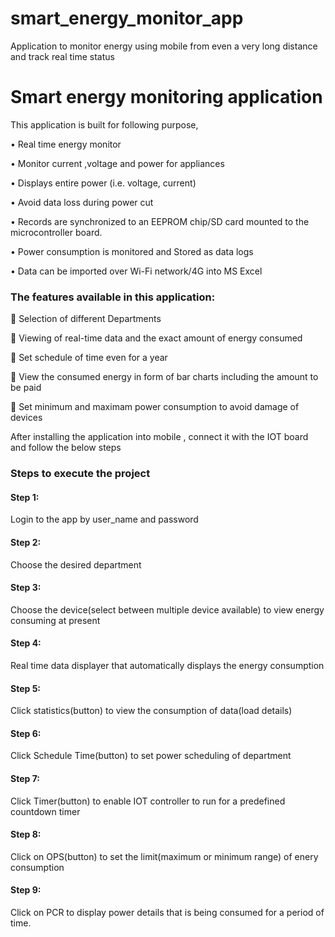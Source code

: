 # smart_energy_monitor_app
Application to monitor energy using mobile from even a very long distance and track real time status

# Smart energy monitoring application

This application is built for following purpose,

•	Real time energy monitor

•	Monitor current ,voltage and power for appliances

•	Displays entire power (i.e. voltage, current) 

•	Avoid data loss during power cut 

•	Records are synchronized to an EEPROM chip/SD card mounted to the
  microcontroller board. 
  
•	Power consumption is monitored and Stored as data logs 

•	Data can be imported over Wi-Fi network/4G into MS Excel

### The features available in this application:

	Selection of different Departments

	Viewing of real-time data and the exact amount of energy consumed

	Set schedule of time even for a year

	View the consumed energy in form of bar charts including the amount to be paid 

	Set minimum and maximam power consumption to avoid damage of devices

After installing the application into mobile , connect it with the IOT board and follow the below steps 

### Steps to execute the project

#### Step 1:
Login to the app by user_name and password

#### Step 2:
Choose the desired department

#### Step 3:
Choose the device(select between multiple device available) to view energy consuming at present

#### Step 4:
Real time data displayer that automatically displays the energy consumption 

#### Step 5:
Click statistics(button) to view the consumption of data(load details)

#### Step 6:
Click Schedule Time(button) to set power scheduling of department

#### Step 7:
Click Timer(button) to enable IOT controller to run for a predefined countdown timer

#### Step 8:
Click on OPS(button) to set the limit(maximum or minimum range) of enery consumption

#### Step 9:
Click on PCR to display power details that is being consumed for a period of time.











